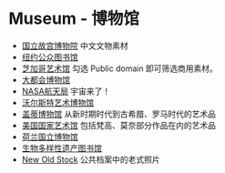 # Museum - 博物馆

- [国立故宫博物院](http://theme.npm.edu.tw/opendata/)
中文文物素材
- [纽约公众图书馆](https://digitalcollections.nypl.org/)
- [芝加哥艺术馆](https://www.artic.edu/collection)
勾选 Public domain 即可筛选商用素材。
- [大都会博物馆](https://www.metmuseum.org/art/collection)
- [NASA航天局](https://images.nasa.gov/)
宇宙来了！
- [沃尔斯特艺术博物馆](https://art.thewalters.org/browse)
- [盖蒂博物馆](http://www.getty.edu/art/collection/)
从新时期时代到古希腊、罗马时代的艺术品
- [美国国家艺术馆](http://images.nga.gov/)
包括梵高、莫奈部分作品在内的艺术品
- [荷兰国立博物馆](https://www.rijksmuseum.nl/nl/rijksstudio)
- [生物多样性遗产图书馆](https://www.biodiversitylibrary.org/)
- [New Old Stock](https://nos.twnsnd.co/)
公共档案中的老式照片